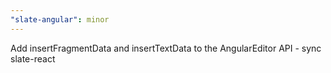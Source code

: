 ```yaml
---
"slate-angular": minor
---
```


Add insertFragmentData and insertTextData to the AngularEditor API - sync slate-react

